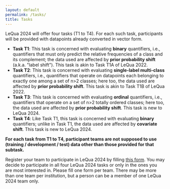 ```yaml
---
layout: default
permalink: /tasks/
title: Tasks
---
```


LeQua 2024 will offer four tasks (T1 to T4). For each such task, participants will be provided with datapoints already converted in vector form.

- **Task T1**: This task is concerned with evaluating **binary** quantifiers, i.e., quantifiers that must only predict the relative frequencies of a class and its complement; the data used are affected by **prior probability shift** (a.k.a. "label shift"). This task is akin to Task T1A of LeQua 2022.
- **Task T2**: This task is concerned with evaluating **single-label multi-class** quantifiers, i.e., quantifiers that operate on datapoints each belonging to exactly one among a set of n>2 classes; here too, the data used are affected by **prior probability shift**. This task is akin to Task T1B of LeQua 2022.
- **Task T3**: This task is concerned with evaluating **ordinal** quantifiers, i.e., quantifiers that operate on a set of n>2 totally ordered classes; here too, the data used are affected by **prior probability shift**. This task is new to LeQua 2024.
- **Task T4**: Like Task T1, this task is concerned with evaluating **binary** quantifiers; unlike in Task T1, the data used are affected by **covariate shift**. This task is new to LeQua 2024.

**For each task from T1 to T4, participant teams are not supposed to use (training / development / test) data other than those provided for that subtask.**

Register your team to participate in LeQua 2024 by filling [this form](https://forms.gle/1U8g9fP5qzzpF5TJ6). You may decide to participate in all four LeQua 2024 tasks or only in the ones you are most interested in. Please fill one form per team. There may be more than one team per institution, but a person can be a member of one LeQua 2024 team only.

